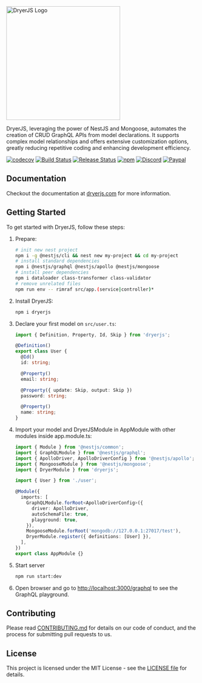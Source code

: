 <picture>
  <source media="(prefers-color-scheme: light)" srcset="https://dryerjs.github.io/logo-light.png">
  <source media="(prefers-color-scheme: dark)" srcset="https://dryerjs.github.io/logo-dark.png">
  <img alt="DryerJS Logo" src="https://dryerjs.github.io/logo-light.png" width="300px">
</picture>

DryerJS, leveraging the power of NestJS and Mongoose, automates the creation of CRUD GraphQL APIs from model declarations. It supports complex model relationships and offers extensive customization options, greatly reducing repetitive coding and enhancing development efficiency.

[![codecov](https://codecov.io/gh/dryerjs/dryerjs/graph/badge.svg?token=ZQOWFCGXUK)](https://codecov.io/gh/dryerjs/dryerjs)
[![Build Status](https://github.com/dryerjs/dryerjs/workflows/CI/badge.svg)](https://github.com/dryerjs/dryerjs/actions)
[![Release Status](https://github.com/dryerjs/dryerjs/workflows/Release/badge.svg)](https://github.com/dryerjs/dryerjs/actions)
[![npm](https://img.shields.io/npm/v/dryerjs?logo=npm&color=success)](https://www.npmjs.com/package/dryerjs)
[![Discord](https://img.shields.io/discord/1165841842873565264?logo=discord&color=success)](https://discord.gg/mBZN86W5Fa)
[![Paypal](https://img.shields.io/badge/Donate-PayPal-ff3f59.svg?logo=paypal&color=success)](https://paypal.me/briandryerjs)

## Documentation

Checkout the documentation at [dryerjs.com](https://dryerjs.com) for more information.

## Getting Started

To get started with DryerJS, follow these steps:

1. Prepare:

   ```bash
   # init new nest project
   npm i -g @nestjs/cli && nest new my-project && cd my-project
   # install standard dependencies
   npm i @nestjs/graphql @nestjs/apollo @nestjs/mongoose
   # install peer dependencies
   npm i dataloader class-transformer class-validator
   # remove unrelated files
   npm run env -- rimraf src/app.(service|controller)*
   ```
2. Install DryerJS:

   ```bash
   npm i dryerjs
   ```

3. Declare your first model on `src/user.ts`:

   ```typescript
   import { Definition, Property, Id, Skip } from 'dryerjs';

   @Definition()
   export class User {
     @Id()
     id: string;

     @Property()
     email: string;

     @Property({ update: Skip, output: Skip })
     password: string;

     @Property()
     name: string;
   }
   ```

4. Import your model and DryerJSModule in AppModule with other modules inside app.module.ts:

   ```typescript
   import { Module } from '@nestjs/common';
   import { GraphQLModule } from '@nestjs/graphql';
   import { ApolloDriver, ApolloDriverConfig } from '@nestjs/apollo';
   import { MongooseModule } from '@nestjs/mongoose';
   import { DryerModule } from 'dryerjs';

   import { User } from './user';

   @Module({
     imports: [
       GraphQLModule.forRoot<ApolloDriverConfig>({
         driver: ApolloDriver,
         autoSchemaFile: true,
         playground: true,
       }),
       MongooseModule.forRoot('mongodb://127.0.0.1:27017/test'),
       DryerModule.register({ definitions: [User] }),
     ],
   })
   export class AppModule {}
   ```

5. Start server

   ```bash
   npm run start:dev
   ```

6. Open browser and go to [http://localhost:3000/graphql](http://localhost:3000/graphql) to see the GraphQL playground.

## Contributing

Please read [CONTRIBUTING.md](https://github.com/dryerjs/dryerjs/blob/master/CONTRIBUTING.md) for details on our code of conduct, and the process for submitting pull requests to us.

## License

This project is licensed under the MIT License - see the [LICENSE file](https://github.com/dryerjs/dryerjs/blob/master/LICENSE) for details.
